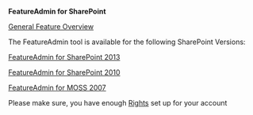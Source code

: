 **FeatureAdmin for SharePoint**

[General Feature Overview](General-Feature-Overview.md)

The FeatureAdmin tool is available for the following SharePoint Versions:

[FeatureAdmin for SharePoint 2013](FeatureAdmin-for-SharePoint-2013.md)

[FeatureAdmin for SharePoint 2010](FeatureAdmin-for-SharePoint-2010.md)

[FeatureAdmin for MOSS 2007](FeatureAdmin-for-MOSS-2007.md)

Please make sure, you have enough [Rights](Rights.md) set up for your account
